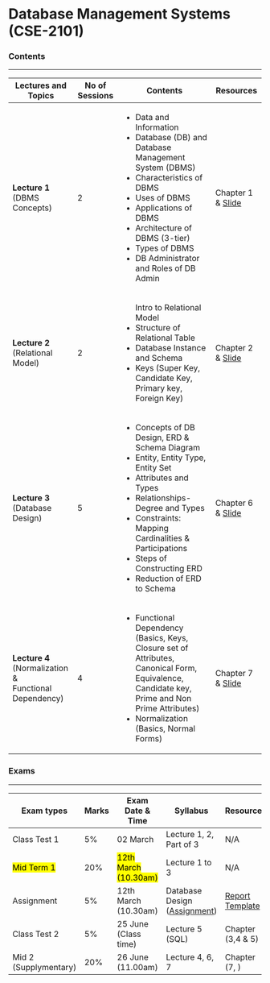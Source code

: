 # Database Management Systems (CSE-2101)  
### Contents

---


| Lectures and Topics | No of Sessions | Contents | Resources |
|---------------------|----------------|----------|-----------|
| <b>Lecture 1 </b><br> (DBMS Concepts)  | 2 |<ul> <li> Data and Information </li> <li> Database (DB) and Database Management System (DBMS)</li> <li>Characteristics of DBMS </li> <li>Uses of DBMS</li> <li> Applications of DBMS </li> <li> Architecture of DBMS (3-tier)</li> <li> Types of DBMS </li> <li> DB Administrator and Roles of DB Admin </li> </ul>   | Chapter 1 & [Slide](https://github.com/samsuddoha/DBMS/tree/main/Lecture%201%20-%20intro)   |
| <b>Lecture 2 </b><br> (Relational Model) | 2 | <ul>Intro to Relational Model </li> <li>Structure of Relational Table</li> <li> Database Instance and Schema</li> <li>Keys (Super Key, Candidate Key, Primary key, Foreign Key) </li> </ul>   | Chapter 2 & [Slide](https://github.com/samsuddoha/DBMS/tree/main/Lecture%202%20-%20Relational%20Model)   |
| <b>Lecture 3</b> <br> (Database Design)  | 5| <ul><li>Concepts of DB Design, ERD & Schema Diagram </li> <li>Entity, Entity Type, Entity Set </li> <li> Attributes and Types </li> <li> Relationships- Degree and Types </li> <li>Constraints: Mapping Cardinalities & Participations </li> <li> Steps of Constructing ERD</li> <li>Reduction of ERD to Schema</li></ul>  | Chapter 6 & [Slide](https://github.com/samsuddoha/DBMS/tree/main/Lecture%203%20-%20Database%20Design)  |
| <b>Lecture 4</b> <br> (Normalization & <br> Functional Dependency)  | 4| <ul><li>Functional Dependency (Basics, Keys, Closure set of Attributes, Canonical Form, Equivalence, Candidate key, Prime and Non Prime Attributes) </li> <li>Normalization (Basics, Normal Forms)</li></ul>  | Chapter 7 & [Slide](https://github.com/samsuddoha/DBMS/tree/main/Lecture%203%20-%20Database%20Design)  |


### Exams

---

|Exam types| Marks| Exam Date & Time | Syllabus | Resources|
|-----------|-------|-----------------|------------|---------|
|Class Test 1| 5%| 02 March | Lecture 1, 2, Part of 3 | N/A|
|<mark>Mid Term 1 </mark>| 20%| <mark>12th March (10.30am) </mark>| Lecture 1 to 3 | N/A|
|Assignment| 5% | 12th March (10.30am) | Database Design ([Assignment](https://github.com/samsuddoha/DBMS/blob/main/Assignment/Assignment%201-ERD.pdf)) | [Report Template](https://github.com/samsuddoha/DBMS/blob/main/Assignment/ERD%20Demp%20Report.pdf)|
|Class Test 2| 5% | 25 June (Class time) | Lecture 5 (SQL) | Chapter (3,4 & 5)|
|Mid 2 (Supplymentary)| 20% | 26 June (11.00am) | Lecture 4, 6, 7 | Chapter (7, )|
